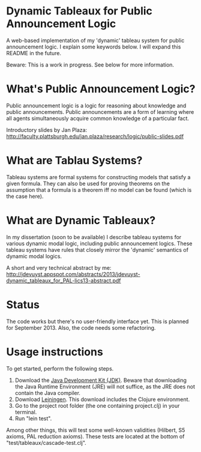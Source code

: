 # Dynamic Tableaux for Public Announcement Logic

A web-based implementation of my 'dynamic' tableau system for public announcement logic. I explain some keywords below. I will expand this README in the future.

Beware: This is a work in progress. See below for more information.

# What's Public Announcement Logic?

Public announcement logic is a logic for reasoning about knowledge and public announcements. Public announcements are a form of learning where all agents simultaneously acquire common knowledge of a particular fact.

Introductory slides by Jan Plaza: http://faculty.plattsburgh.edu/jan.plaza/research/logic/public-slides.pdf

# What are Tablau Systems?

Tableau systems are formal systems for constructing models that satisfy a given formula. They can also be used for proving theorems on the assumption that a formula is a theorem iff no model can be found (which is the case here).

# What are Dynamic Tableaux?

In my dissertation (soon to be available) I describe tableau systems for various dynamic modal logic, including public announcement logics. These tableau systems have rules that closely mirror the 'dynamic' semantics of dynamic modal logics.

A short and very technical abstract by me: http://jdevuyst.appspot.com/abstracts/2013/jdevuyst-dynamic_tableaux_for_PAL-lics13-abstract.pdf

# Status

The code works but there's no user-friendly interface yet. This is planned for September 2013. Also, the code needs some refactoring.

# Usage instructions

To get started, perform the following steps.

1. Download the [Java Development Kit (JDK)](http://www.oracle.com/technetwork/java/javase/downloads/index.html). Beware that downloading the Java Runtime Environment (JRE) will not suffice, as the JRE does not contain the Java compiler.
2. Download [Leiningen](http://leiningen.org). This download includes the Clojure environment.
3. Go to the project root folder (the one containing project.clj) in your terminal.
4. Run "lein test".

Among other things, this will test some well-known validities (Hilbert, S5 axioms, PAL reduction axioms). These tests are located at the bottom of "test/tableaux/cascade-test.clj".